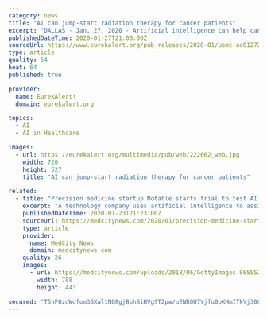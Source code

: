 ```yaml
---
category: news
title: "AI can jump-start radiation therapy for cancer patients"
excerpt: "DALLAS - Jan. 27, 2020 - Artificial intelligence can help cancer patients start their radiation therapy sooner - and thereby decrease the odds of the cancer spreading - by instantly translating complex clinical data into an optimal plan of attack. Patients typically must wait several days to a week to begin therapy while doctors manually ..."
publishedDateTime: 2020-01-27T21:00:00Z
sourceUrl: https://www.eurekalert.org/pub_releases/2020-01/usmc-ac012720.php
type: article
quality: 54
heat: 64
published: true

provider:
  name: EurekAlert!
  domain: eurekalert.org

topics:
  - AI
  - AI in Healthcare

images:
  - url: https://eurekalert.org/multimedia/pub/web/222662_web.jpg
    width: 720
    height: 527
    title: "AI can jump-start radiation therapy for cancer patients"

related:
  - title: "Precision medicine startup Notable starts trial to test AI platform in blood cancer patients"
    excerpt: "A technology company uses artificial intelligence to assist in cancer drug development has launched a study that will collect data on up to 1,000 blood cancer patients over the course of a year. San Francisco-based Notable said Wednesday it had launched the study, titled ANSWer, which will collect de-identified specimens with matched clinical ..."
    publishedDateTime: 2020-01-23T21:23:00Z
    sourceUrl: https://medcitynews.com/2020/01/precision-medicine-startup-notable-starts-trial-to-test-ai-platform-in-blood-cancer-patients/
    type: article
    provider:
      name: MedCity News
      domain: medcitynews.com
    quality: 26
    images:
      - url: https://medcitynews.com/uploads/2018/06/GettyImages-865552594.jpg
        width: 788
        height: 443

secured: "T5nFOzdWdfom36Xal1NQ8gjBphSiHVgST2pw/uENRQU7Yjfu0pKHmITkYj30CPD2UOjAvIDnHHLOg8YdF8qpQFW+cRylNYRWalQlWqaP86wrKhRI/KuY042wu03ShA2ldk3xi2WFIPyg0xDJFa2QaJectLEBXqNU78l2aV9tW7uyXdJkYqELRaGWpMm+zRQFmy6e0Exub8KFYrNr0fpf1v+YawL+1PxngtPQ9WYb1oLL3tYl42F2IH58TcpIv0epNuMGZe9bQZjY1sAlI6lZhDiUyski/usUlUYB3z2GXwfJXp/gQsQpM5Gi0y2BSX7H;br1wHegJv0qPnqAnWng1NA=="
---
```


